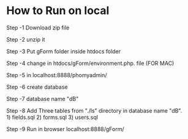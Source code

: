 # How to Run on local

Step -1   Download zip file 

Step -2   unzip it 

Step -3   Put gForm folder inside htdocs folder 

Step -4   change in htdocs/gForm/environment.php. file (FOR MAC)
          <?php
              $env_server = "localhost";
              $env_username = "root";
              $env_password = "root";
              $env_database = "dB";
              $env_port = "8889";
          ?>

Step -5   in localhost:8888/phomyadmin/

Step -6   create database 

Step -7   database name  "dB"

Step -8   Add Three tables from "./ls" directory in database name "dB".     
            1) fields.sql
            2) forms.sql
            3) users.sql

Step -9   Run in browser localhost:8888/gForm/
